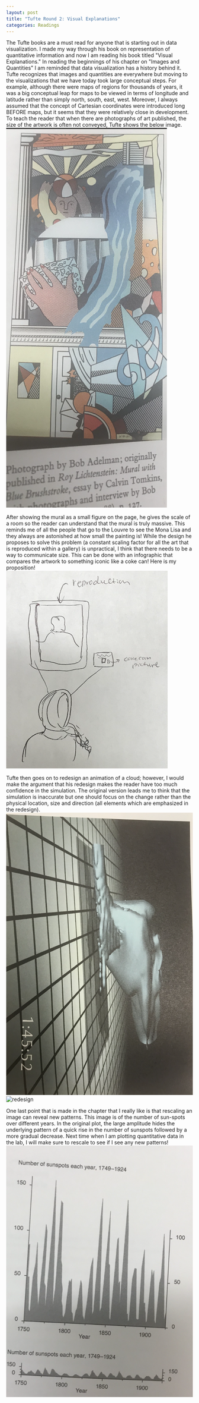 ```yaml
---
layout: post
title: "Tufte Round 2: Visual Explanations"
categories: Readings
---
```


The Tufte books are a must read for anyone that is starting out in data visualization. I made my way through his book on representation of quantitative information and now I am reading his book titled "Visual Explanations."
In reading the beginnings of his chapter on "Images and Quantities" I am reminded that data visualization has a history behind it. Tufte recognizes that images and quantities are everywhere but moving to the visualizations that we have today took large conceptual steps.
For example, although there were maps of regions for thousands of years, it was a big conceptual leap for maps to be viewed in terms of longitude and latitude rather than simply north, south, east, west. Moreover, I always assumed that the concept of Cartesian coordinates were introduced long BEFORE maps, but it seems that they were relatively close in development.
To teach the reader that when there are photographs of art published, the size of the artwork is often not conveyed, Tufte shows the below image.
![scale](https://raw.githubusercontent.com/sathvikpal/Data_Visualization_Studio/master/assets/tufte/scale.png)

After showing the mural as a small figure on the page, he gives the scale of a room so the reader can understand that the mural is truly massive. This reminds me of all the people that go to the Louvre to see the Mona Lisa and they always are astonished at how small the painting is! While the design he proposes to solve this problem (a constant scaling factor for all the art that is reproduced within a gallery) is unpractical, I think that there needs to be a way to communicate size. This can be done with an infographic that compares the artwork to something iconic like a coke can!
Here is my proposition!
![design](https://raw.githubusercontent.com/sathvikpal/Data_Visualization_Studio/master/assets/tufte/my_design.png)

Tufte then goes on to redesign an animation of a cloud; however, I would make the argument that his redesign makes the reader have too much confidence in the simulation. The original version leads me to think that the simulation is inaccurate but one should focus on the change rather than the physical location, size and direction (all elements which are emphasized in the redesign).
![simulation](https://raw.githubusercontent.com/sathvikpal/Data_Visualization_Studio/master/assets/tufte/simulation.png)
![redesign](https://raw.githubusercontent.com/sathvikpal/Data_Visualization_Studio/master/assets/tufte/redesign_simnulation.png)

One last point that is made in the chapter that I really like is that rescaling an image can reveal new patterns. This image is of the number of sun-spots over different years. In the original plot, the large amplitude hides the underlying pattern of a quick rise in the number of sunspots followed by a more gradual decrease. Next time when I am plotting quantitative data in the lab, I will make sure to rescale to see if I see any new patterns!
![redesign](https://raw.githubusercontent.com/sathvikpal/Data_Visualization_Studio/master/assets/tufte/sunspots.png)
